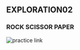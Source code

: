 ## EXPLORATION02

### ROCK SCISSOR PAPER

![practice link](https://github.com/JeongChanDo/aiffel_practice/blob/master/EXPLORATION01/rock_scissor_paper_classifier.ipynb)